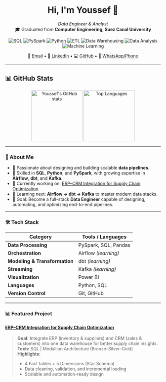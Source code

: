 <h1 align="center">Hi, I'm Youssef 👋</h1>

<p align="center">
  <em>Data Engineer & Analyst</em><br>
  🎓 Graduated from <strong>Computer Engineering, Suez Canal University</strong>
</p>

<p align="center">
  <!-- Tech Stack Badges -->
  <img src="https://img.shields.io/badge/SQL-%2300758F.svg?style=for-the-badge&logo=sql&logoColor=white" alt="SQL"/>
  <img src="https://img.shields.io/badge/PySpark-%23E25A1C.svg?style=for-the-badge&logo=apache-spark&logoColor=white" alt="PySpark"/>
  <img src="https://img.shields.io/badge/Python-%233776AB.svg?style=for-the-badge&logo=python&logoColor=white" alt="Python"/>
  <img src="https://img.shields.io/badge/ETL-%23F7B500.svg?style=for-the-badge&logo=data:image/svg+xml;base64,PHN2ZyBmaWxsPSIjMDAwIiB2aWV3Qm94PSIwIDAgMjQgMjQiPjxwYXRoIGQ9Ik0xMiAyYTggOCAwIDEgMCAwIDE2IDggOCAwIDAgMCAwLTE2bTAgM2E1IDUgMCAxIDEgMCAxMCA1IDUgMCAwIDEtMC0xMFoiLz48L3N2Zz4=" alt="ETL"/>
  <img src="https://img.shields.io/badge/Data%20Warehousing-%230072C6.svg?style=for-the-badge&logo=microsoft-azure&logoColor=white" alt="Data Warehousing"/>
  <img src="https://img.shields.io/badge/Data%20Analysis-%23FF6F00.svg?style=for-the-badge&logo=google-analytics&logoColor=white" alt="Data Analysis"/>
  <img src="https://img.shields.io/badge/Machine%20Learning-%23007ACC.svg?style=for-the-badge&logo=tensorflow&logoColor=white" alt="Machine Learning"/>
</p>

<p align="center">
  📧 <a href="mailto:youssefmakram2108@gmail.com">Email</a> • 
  💼 <a href="https://www.linkedin.com/in/youssef-m-makram-m-osman-659a56233/" target="_blank">LinkedIn</a> • 
  💻 <a href="https://github.com/YoussefMakram27" target="_blank">GitHub</a> • 
  📱 <a href="https://wa.me/201281446248" target="_blank">WhatsApp/Phone</a>
</p>

---


## 📊 GitHub Stats

<p align="center">
  <img src="https://github-readme-stats.vercel.app/api?username=YoussefMakram27&show_icons=true&theme=tokyonight" alt="Youssef's GitHub stats" height="165"/>
  <img src="https://github-readme-stats.vercel.app/api/top-langs/?username=YoussefMakram27&layout=compact&theme=tokyonight" alt="Top Languages" height="165"/>
</p>

---

### 🚀 About Me

- 🧩 Passionate about designing and building scalable **data pipelines**.  
- 🧠 Skilled in **SQL**, **Python**, and **PySpark**, with growing expertise in **Airflow**, **dbt**, and **Kafka**.  
- 💼 Currently working on: [ERP–CRM Integration for Supply Chain Optimization](https://github.com/YoussefMakram27/ERP-CRM-Integration-for-Supply-Chain-Optimization).  
- 🌱 Learning next: **Airflow → dbt → Kafka** to master modern data stacks.  
- 🎯 Goal: Become a full-stack **Data Engineer** capable of designing, automating, and optimizing end-to-end pipelines.  

---

### 🛠️ Tech Stack

| Category | Tools / Languages |
|-----------|-------------------|
| **Data Processing** | PySpark, SQL, Pandas |
| **Orchestration** | Airflow *(learning)* |
| **Modeling & Transformation** | dbt *(learning)* |
| **Streaming** | Kafka *(learning)* |
| **Visualization** | Power BI |
| **Languages** | Python, SQL |
| **Version Control** | Git, GitHub |

---

### 📊 Featured Project

#### [ERP–CRM Integration for Supply Chain Optimization](https://github.com/YoussefMakram27/ERP-CRM-Integration-for-Supply-Chain-Optimization)

> **Goal:** Integrate ERP (inventory & suppliers) and CRM (sales & customers) into one data warehouse for better supply chain insights.  
> **Tech:** SQL | Medallion Architecture (Bronze–Silver–Gold)  
> **Highlights:**  
> - 4 Fact tables + 5 Dimensions (Star Schema)  
> - Data cleaning, validation, and incremental loading  
> - Scalable and automation-ready design  

